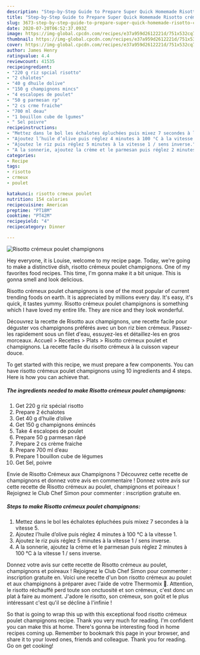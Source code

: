```yaml
---
description: "Step-by-Step Guide to Prepare Super Quick Homemade Risotto crémeux poulet champignons"
title: "Step-by-Step Guide to Prepare Super Quick Homemade Risotto crémeux poulet champignons"
slug: 3673-step-by-step-guide-to-prepare-super-quick-homemade-risotto-cremeux-poulet-champignons
date: 2020-07-20T06:52:37.093Z
image: https://img-global.cpcdn.com/recipes/e37a959d2612221d/751x532cq70/risotto-cremeux-poulet-champignons-photo-principale-de-la-recette.jpg
thumbnail: https://img-global.cpcdn.com/recipes/e37a959d2612221d/751x532cq70/risotto-cremeux-poulet-champignons-photo-principale-de-la-recette.jpg
cover: https://img-global.cpcdn.com/recipes/e37a959d2612221d/751x532cq70/risotto-cremeux-poulet-champignons-photo-principale-de-la-recette.jpg
author: James Henry
ratingvalue: 4.4
reviewcount: 41535
recipeingredient:
- "220 g riz spcial risotto"
- "2 chalotes"
- "40 g dhuile dolive"
- "150 g champignons mincs"
- "4 escalopes de poulet"
- "50 g parmesan rp"
- "2 cs crme fraiche"
- "700 ml deau"
- "1 bouillon cube de lgumes"
- " Sel poivre"
recipeinstructions:
- "Mettez dans le bol les échalotes épluchées puis mixez 7 secondes à la vitesse 5."
- "Ajoutez l’huile d’olive puis réglez 4 minutes à 100 °C à la vitesse 1."
- "Ajoutez le riz puis réglez 5 minutes à la vitesse 1 / sens inverse."
- "A la sonnerie, ajoutez la crème et le parmesan puis réglez 2 minutes à 100 °C à la vitesse 1 / sens inverse."
categories:
- Recipe
tags:
- risotto
- crmeux
- poulet

katakunci: risotto crmeux poulet 
nutrition: 154 calories
recipecuisine: American
preptime: "PT18M"
cooktime: "PT42M"
recipeyield: "4"
recipecategory: Dinner

---
```



![Risotto crémeux poulet champignons](https://img-global.cpcdn.com/recipes/e37a959d2612221d/751x532cq70/risotto-cremeux-poulet-champignons-photo-principale-de-la-recette.jpg)

Hey everyone, it is Louise, welcome to my recipe page. Today, we're going to make a distinctive dish, risotto crémeux poulet champignons. One of my favorites food recipes. This time, I'm gonna make it a bit unique. This is gonna smell and look delicious.

Risotto crémeux poulet champignons is one of the most popular of current trending foods on earth. It is appreciated by millions every day. It's easy, it's quick, it tastes yummy. Risotto crémeux poulet champignons is something which I have loved my entire life. They are nice and they look wonderful.

Découvrez la recette de Risotto aux champignons, une recette facile pour déguster vos champignons préférés avec un bon riz bien crémeux. Passez-les rapidement sous un filet d&#39;eau, essuyez-les et détaillez-les en gros morceaux. Accueil &gt; Recettes &gt; Plats &gt; Risotto crémeux poulet et champignons. La recette facile du risotto crémeux à la cuisson vapeur douce.


To get started with this recipe, we must prepare a few components. You can have risotto crémeux poulet champignons using 10 ingredients and 4 steps. Here is how you can achieve that.

<!--inarticleads1-->

##### The ingredients needed to make Risotto crémeux poulet champignons:

1. Get 220 g riz spécial risotto
1. Prepare 2 échalotes
1. Get 40 g d’huile d’olive
1. Get 150 g champignons émincés
1. Take 4 escalopes de poulet
1. Prepare 50 g parmesan râpé
1. Prepare 2 cs crème fraiche
1. Prepare 700 ml d’eau
1. Prepare 1 bouillon cube de légumes
1. Get  Sel, poivre


Envie de Risotto Crémeux aux Champignons ? Découvrez cette recette de champignons et donnez votre avis en commentaire ! Donnez votre avis sur cette recette de Risotto crémeux au poulet, champignons et poireaux ! Rejoignez le Club Chef Simon pour commenter : inscription gratuite en. 

<!--inarticleads2-->

##### Steps to make Risotto crémeux poulet champignons:

1. Mettez dans le bol les échalotes épluchées puis mixez 7 secondes à la vitesse 5.
1. Ajoutez l’huile d’olive puis réglez 4 minutes à 100 °C à la vitesse 1.
1. Ajoutez le riz puis réglez 5 minutes à la vitesse 1 / sens inverse.
1. A la sonnerie, ajoutez la crème et le parmesan puis réglez 2 minutes à 100 °C à la vitesse 1 / sens inverse.


Donnez votre avis sur cette recette de Risotto crémeux au poulet, champignons et poireaux ! Rejoignez le Club Chef Simon pour commenter : inscription gratuite en. Voici une recette d&#39;un bon risotto crémeux au poulet et aux champignons à préparer avec l&#39;aide de votre Thermomix 🙂. Attention, le risotto réchauffé perd toute son onctuosité et son crémeux, c&#39;est donc un plat à faire au moment. J&#39;adore le risotto, son crémeux, son goût et le plus intéressant c&#39;est qu&#39;il se décline à l&#39;infinie ! 

So that is going to wrap this up with this exceptional food risotto crémeux poulet champignons recipe. Thank you very much for reading. I'm confident you can make this at home. There's gonna be interesting food in home recipes coming up. Remember to bookmark this page in your browser, and share it to your loved ones, friends and colleague. Thank you for reading. Go on get cooking!
